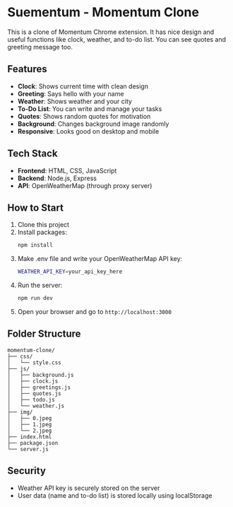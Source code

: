 # Suementum - Momentum Clone

This is a clone of Momentum Chrome extension. It has nice design and useful functions like clock, weather, and to-do list. You can see quotes and greeting message too.

## Features

- **Clock**: Shows current time with clean design
- **Greeting**: Says hello with your name
- **Weather**: Shows weather and your city
- **To-Do List**: You can write and manage your tasks
- **Quotes**: Shows random quotes for motivation
- **Background**: Changes background image randomly
- **Responsive**: Looks good on desktop and mobile

## Tech Stack

- **Frontend**: HTML, CSS, JavaScript
- **Backend**: Node.js, Express
- **API**: OpenWeatherMap (through proxy server)

## How to Start

1. Clone this project
2. Install packages:
   ```bash
   npm install
   ```
3. Make .env file and write your OpenWeatherMap API key:
   ```bash
   WEATHER_API_KEY=your_api_key_here
   ```
4. Run the server:
   ```bash
   npm run dev
   ```
5. Open your browser and go to `http://localhost:3000`

## Folder Structure

    momentum-clone/
    ├── css/
    │   └── style.css
    ├── js/
    │   ├── background.js
    │   ├── clock.js
    │   ├── greetings.js
    │   ├── quotes.js
    │   ├── todo.js
    │   └── weather.js
    ├── img/
    │   ├── 0.jpeg
    │   ├── 1.jpeg
    │   └── 2.jpeg
    ├── index.html
    ├── package.json
    └── server.js

## Security

- Weather API key is securely stored on the server
- User data (name and to-do list) is stored locally using localStorage
